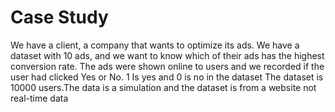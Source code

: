 # Case Study

We have a client, a company that wants to optimize its ads. We have a dataset with 10 ads, and we want to know which of their ads has the highest conversion rate. The ads were shown online to users and we recorded if the user had clicked Yes or No. 1 Is yes and 0 is no in the dataset
The dataset is 10000 users.The data is a simulation and the dataset is from a website not real-time data
